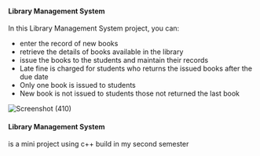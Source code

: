 <h4> Library Management System </h4>

<p>In this Library Management System project, you can: </p>
<ul>
    <li>enter the record of new books</li>
    <li>retrieve the details of books available in the library</li>
    <li>issue the books to the students and maintain their records</li>
    <li>Late fine is charged for students who returns the issued books after the due date</li>
    <li>Only one book is issued to students</li>
    <li>New book is not issued to students those not returned the last book</li>
</ul>

![Screenshot (410)](https://user-images.githubusercontent.com/43209472/93245763-6557ad80-f7a9-11ea-84a2-0cffc1519431.png)

<p><h4> Library Management System </h4> is a mini project using c++ build in my second semester </p>